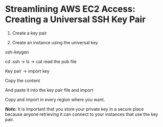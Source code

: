 
# Streamlining AWS EC2 Access: Creating a Universal SSH Key Pair

1. Create a key pair 



1. Create an instance using the universal key 


ssh-keygen

cd .ssh → ls → cat read the pub file 


Key pair → import key


Copy the content 


And paste it into the key pair file and import


Copy and import in every region where you want.

***Note:*** It is important that you store your private key in a secure place because anyone retrieving it can connect to your instances that use the key pair.